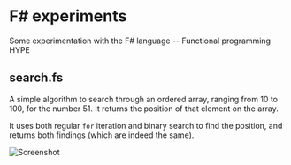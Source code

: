 # F# experiments
Some experimentation with the F# language -- Functional programming HYPE


## search.fs
A simple algorithm to search through an ordered array, ranging from 10 to 100, for the number 51. It returns the position of that element on the array.

It uses both regular `for` iteration and binary search to find the position, and returns both findings (which are indeed the same).

![Screenshot](http://i.imgur.com/MVTyhec.png)
